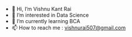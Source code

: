 - 👋 Hi, I’m Vishnu Kant Rai
- 👀 I’m interested in Data Science
- 🌱 I’m currently learning BCA
- 📫 How to reach me : vishnurai507@gmail.com

<!---
VishnuKrai/VishnuKrai is a ✨ special ✨ repository because its `README.md` (this file) appears on your GitHub profile.
You can click the Preview link to take a look at your changes.
--->
